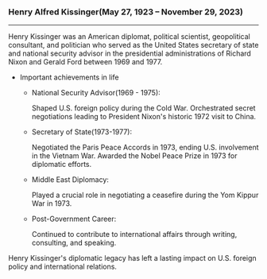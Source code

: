 ### Henry Alfred Kissinger(May 27, 1923 – November 29, 2023)

<hr>

Henry Kissinger was an American diplomat, political scientist, geopolitical consultant, and politician who served as the United States secretary of state and national security advisor in the presidential administrations of Richard Nixon and Gerald Ford between 1969 and 1977.

- Important achievements in life
    - National Security Advisor(1969 - 1975):

        Shaped U.S. foreign policy during the Cold War.
        Orchestrated secret negotiations leading to President Nixon's historic 1972 visit to China.
        
    - Secretary of State(1973-1977):

        Negotiated the Paris Peace Accords in 1973, ending U.S. involvement in the Vietnam War.
        Awarded the Nobel Peace Prize in 1973 for diplomatic efforts.

    - Middle East Diplomacy:

        Played a crucial role in negotiating a ceasefire during the Yom Kippur War in 1973.

    - Post-Government Career:
    
        Continued to contribute to international affairs through writing, consulting, and speaking.

Henry Kissinger's diplomatic legacy has left a lasting impact on U.S. foreign policy and international relations.